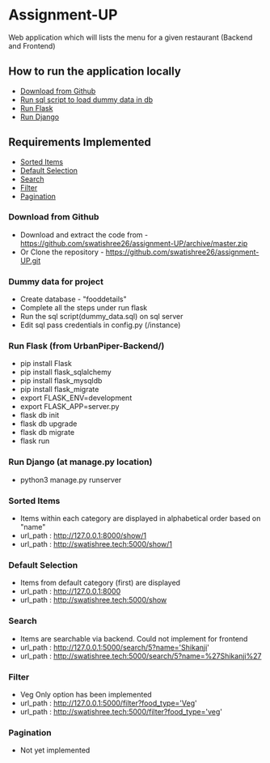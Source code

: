 # Assignment-UP
Web application which will lists the menu for a given restaurant (Backend and Frontend)

## How to run the application locally
* [Download from Github](#download)
* [Run sql script to load dummy data in db](#sqldata)
* [Run Flask](#flask)
* [Run Django](#django)

## Requirements Implemented
* [Sorted Items](#sorted)
* [Default Selection](#default)
* [Search](#search)
* [Filter](#filter)
* [Pagination](#pagination)

### Download from Github
* Download and extract the code from - https://github.com/swatishree26/assignment-UP/archive/master.zip
* Or Clone the repository - https://github.com/swatishree26/assignment-UP.git

### Dummy data for project
* Create database - "fooddetails"
* Complete all the steps under run flask
* Run the sql script(dummy_data.sql) on sql server
* Edit sql pass credentials in config.py (/instance)

### Run Flask (from UrbanPiper-Backend/)
* pip install Flask
* pip install flask_sqlalchemy
* pip install flask_mysqldb
* pip install flask_migrate
* export FLASK_ENV=development
* export FLASK_APP=server.py
* flask db init
* flask db upgrade
* flask db migrate
* flask run

### Run Django (at manage.py location)
* python3 manage.py runserver

### Sorted Items
* Items within each category are displayed in alphabetical order based on "name"
* url_path : http://127.0.0.1:8000/show/1
* url_path : http://swatishree.tech:5000/show/1

### Default Selection
* Items from default category (first) are displayed
* url_path : http://127.0.0.1:8000
* url_path : http://swatishree.tech:5000/show

### Search
* Items are searchable via backend. Could not implement for frontend
* url_path : http://127.0.0.1:5000/search/5?name='Shikanji'
* url_path : http://swatishree.tech:5000/search/5?name=%27Shikanji%27


### Filter
* Veg Only option has been implemented
* url_path : http://127.0.0.1:5000/filter?food_type='Veg'
* url_path : http://swatishree.tech:5000/filter?food_type='veg'

### Pagination
* Not yet implemented

